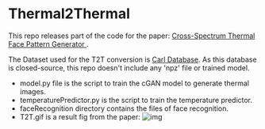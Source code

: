 # Thermal2Thermal

This repo releases part of the code for the paper: [Cross-Spectrum Thermal Face Pattern Generator
](https://ieeexplore.ieee.org/document/9684443).

The Dataset used for the T2T conversion is [Carl Database](http://splab.cz/en/download/databaze/carl-database). As this database is closed-source, this repo doesn't include any 'npz' file or trained model.

- model.py file is the script to train the cGAN model to generate thermal images.
- temperaturePredictor.py is the script to train the temperature predictor.
- faceRecognition directory contains the files of face recognition.
- T2T.gif is a result fig from the paper: ![img](https://ieeexplore.ieee.org/mediastore_new/IEEE/content/media/6287639/9668973/9684443/cao7ab-3144308-large.gif)